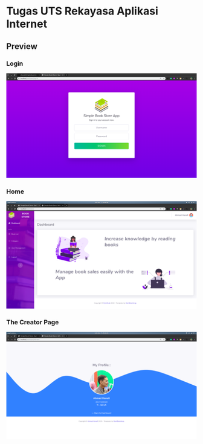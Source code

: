 # Tugas UTS Rekayasa Aplikasi Internet

## Preview

### Login
<img src='https://github.com/ahanafi/simple-book-store/blob/master/preview/login.png'>

### Home
<img src='https://github.com/ahanafi/simple-book-store/blob/master/preview/home.png'>

### The Creator Page
<img src='https://github.com/ahanafi/simple-book-store/blob/master/preview/who-am-i.png'>